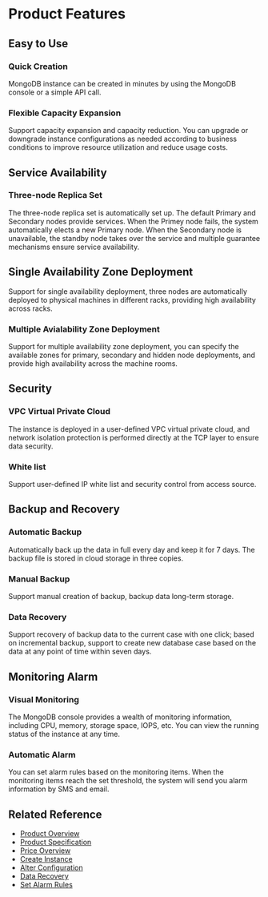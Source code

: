 # Product Features

## Easy to Use

### Quick Creation
MongoDB instance can be created in minutes by using the MongoDB console or a simple API call.

### Flexible Capacity Expansion
Support capacity expansion and capacity reduction. You can upgrade or downgrade instance configurations as needed according to business conditions to improve resource utilization and reduce usage costs.

## Service Availability

### Three-node Replica Set

The three-node replica set is automatically set up. The default Primary and Secondary nodes provide services. When the Primey node fails, the system automatically elects a new Primary node. When the Secondary node is unavailable, the standby node takes over the service and multiple guarantee mechanisms ensure service availability.

## Single Availability Zone Deployment

Support for single availability deployment, three nodes are automatically deployed to physical machines in different racks, providing high availability across racks.

### Multiple Avialability Zone Deployment

Support for multiple availability zone deployment, you can specify the available zones for primary, secondary and hidden node deployments, and provide high availability across the machine rooms.

## Security
 
### VPC Virtual Private Cloud
The instance is deployed in a user-defined VPC virtual private cloud, and network isolation protection is performed directly at the TCP layer to ensure data security.

### White list
Support user-defined IP white list and security control from access source.


## Backup and Recovery

### Automatic Backup
Automatically back up the data in full every day and keep it for 7 days. The backup file is stored in cloud storage in three copies.

### Manual Backup
Support manual creation of backup, backup data long-term storage.

### Data Recovery
Support recovery of backup data to the current case with one click; based on incremental backup, support to create new database case based on the data at any point of time within seven days.

## Monitoring Alarm

### Visual Monitoring
The MongoDB console provides a wealth of monitoring information, including CPU, memory, storage space, IOPS, etc. You can view the running status of the instance at any time.

### Automatic Alarm
You can set alarm rules based on the monitoring items. When the monitoring items reach the set threshold, the system will send you alarm information by SMS and email.

## Related Reference

- [Product Overview](../Introduction/What-Is-MongoDB.md)
- [Product Specification](../Product-Introduction/Specification.md)
- [Price Overview](../Pricing/Price-Overview.md)
- [Create Instance](../Getting-Started/Create-Instance.md)
- [Alter Configuration](../Operation-Guide/Instance-Management/Modify-Instance-Spec.md)
- [Data Recovery](../Operation-Guide/Backup/Restore-Instance.md)
- [Set Alarm Rules](../Operation-Guide/Monitoring/Alarm-Rules.md)


